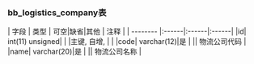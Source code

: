 ### bb_logistics_company表
  
| 字段        | 类型 | 可空|缺省|其他  | 注释 |
| -------- |:------|:------|:------|
|id| int(11) unsigned| |   |主键, 自增, |  |
|code| varchar(12)|是 |   || 物流公司代码 |
|name| varchar(20)|是 |   || 物流公司名称 |
